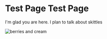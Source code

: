 # Test Page Test Page

I'm glad you are here. I plan to talk about skittles

![berries and cream](http://sipi.usc.edu/database/preview/misc/4.1.07.png)
